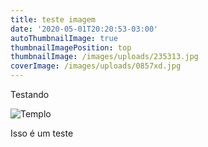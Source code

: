```yaml
---
title: teste imagem
date: '2020-05-01T20:20:53-03:00'
autoThumbnailImage: true
thumbnailImagePosition: top
thumbnailImage: /images/uploads/235313.jpg
coverImage: /images/uploads/0857xd.jpg
---
```

Testando

![Templo](/images/uploads/235313.jpg)

Isso é um teste
